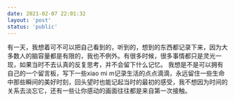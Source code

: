 ```yaml
---
date: 2021-02-07 22:01:32
layout: 'post'
status: 'public'
---
```


有一天，我想着可不可以把自己看到的，听到的，想到的东西都记录下来，因为大多数人的脑容量都是有限的，我也不例外。有很多时候，很多事情都只是灵光一现，如果当时不去认真的反复思考，并不会留下什么记忆。
我想是不是可以拥有自己的一个留言板，写下一些xiao mi m记录生活的点点滴滴，永远留住一些生命中那些瞬间的美好时刻，回头望时也能记起当时的最初的感受，我不想因为时间的关系去淡忘它，还有一些让你感动的画面往往都是来自第一次接触。